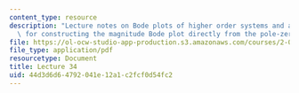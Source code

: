 ```yaml
---
content_type: resource
description: "Lecture notes on Bode plots of higher order systems and a simple method\
  \ for constructing the magnitude Bode plot directly from the pole-zero plot.\r\n"
file: https://ol-ocw-studio-app-production.s3.amazonaws.com/courses/2-004-dynamics-and-control-ii-spring-2008/44d3d6d64792041e12a1c2fcf0d54fc2_lecture_34.pdf
file_type: application/pdf
resourcetype: Document
title: Lecture 34
uid: 44d3d6d6-4792-041e-12a1-c2fcf0d54fc2
---
```

